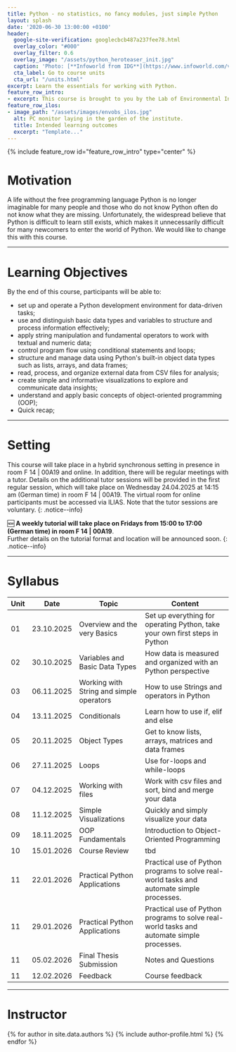 ```yaml
---
title: Python - no statistics, no fancy modules, just simple Python
layout: splash
date: '2020-06-30 13:00:00 +0100'
header:
  google-site-verification: googlecbcb487a237fee78.html
  overlay_color: "#000"
  overlay_filter: 0.6
  overlay_image: "/assets/python_heroteaser_init.jpg"
  caption: 'Photo: [**Infoworld from IDG**](https://www.infoworld.com/video/series/8563/do-more-with-r)'
  cta_label: Go to course units
  cta_url: "/units.html"
excerpt: Learn the essentials for working with Python.
feature_row_intro:
- excerpt: This course is brought to you by the Lab of Environmental Informatics (University of Marburg, Germany)
feature_row_ilos:
- image_path: "/assets/images/envobs_ilos.jpg"
  alt: PC monitor laying in the garden of the institute.
  title: Intended learning outcomes
  excerpt: "Template..."
---
```

<head>
<meta name="google-site-verification" content="YUryV-9eiF-F3EmYUGc-_Bc4wpKVjMeH9AgvBFjKy-k" />
</head>

{% include feature_row id="feature_row_intro" type="center" %}


#  Motivation
A life without the free programming language Python is no longer imaginable for many people and those who do not know Python often do not know what they are missing.
Unfortunately, the widespread believe that Python is difficult to learn still exists,
which makes it unnecessarily difficult for many newcomers to enter the world of Python.
We would like to change this with this course.

---

# Learning Objectives
By the end of this course, participants will be able to:

* set up and operate a Python development environment for data-driven tasks;
* use and distinguish basic data types and variables to structure and process information effectively;
* apply string manipulation and fundamental operators to work with textual and numeric data;
* control program flow using conditional statements and loops;
* structure and manage data using Python's built-in object data types such as lists, arrays, and data frames;
* read, process, and organize external data from CSV files for analysis;
* create simple and informative visualizations to explore and communicate data insights;
* understand and apply basic concepts of object-oriented programming (OOP);
* Quick recap;

---

# Setting

This course will take place in a hybrid synchronous setting in presence in room F 14 \| 00A19 and online. In addition, there will be regular meetings with a tutor. Details on the additional tutor sessions will be provided in the first regular session, which will take place on Wednesday 24.04.2025 at 14:15 am (German time) in room F 14 \| 00A19. The virtual room for online participants must be accessed via ILIAS. Note that the tutor sessions are voluntary.
{: .notice--info}

🆕 **A weekly tutorial will take place on Fridays from 15:00 to 17:00 (German time) in room F 14 \| 00A19**.  
Further details on the tutorial format and location will be announced soon.
{: .notice--info}

---
# Syllabus

| Unit | Date |Topic | Content |
|------|-----|-----|---------|
| 01 |23.10.2025| Overview and the very Basics   | Set up everything for operating Python, take your own first steps in Python |
| 02 |30.10.2025 |Variables and Basic Data Types | How data is measured and organized with an Python perspective               |
| 03 |06.11.2025 |Working with String and simple operators               | How to use Strings and operators in Python                       |
| 04 |13.11.2025 |Conditionals           | Learn how to use if, elif and else                                          |
| 05 |20.11.2025 |Object Types                          | Get to know lists, arrays, matrices and data frames |
| 06 |27.11.2025 |Loops               | Use for-loops and while-loops                               |
| 07 |04.12.2025 |Working with files             | Work with csv files and sort, bind and merge your data  |
| 08 |11.12.2025 |Simple Visualizations          | Quickly and simply visualize your data  |
| 09 |18.11.2025 |OOP Fundamentals|Introduction to Object-Oriented Programming|
| 10 |15.01.2026 |Course Review | tbd |
| 11 |22.01.2026 | Practical Python Applications| Practical use of Python programs to solve real-world tasks and automate simple processes.|
| 11 |29.01.2026 | Practical Python Applications |Practical use of Python programs to solve real-world tasks and automate simple processes.|
| 11 |05.02.2026 | Final Thesis Submission | Notes and Questions |
| 11 |12.02.2026 | Feedback | Course feedback |

---

<!--
# Deliverables
The exam in unit 16 will be used for self-assessment and as a prerequisite for more subject-specific courses.
-->


# Instructor
{% for author in site.data.authors %} {% include author-profile.html %}
{% endfor %}


<!-- chunky


% include author-profile.html %

Course contents are among other things:

* scientific theoretical basics,
* R environment and syntax,
* data and object types,
* data management,
* import and export of data,
* simple functions,
* high- and low-level plotting functions and their arguments and
* various statistical analysis methods.

google search: https://search.google.com/search-console/
still registered to Mandy Gimpels Google Account
-> transfer to Geomoer@google.com???

("digital literacy")
-->
